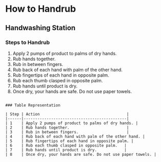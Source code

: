 # How to Handrub

## Handwashing Station

### Steps to Handrub

1. Apply 2 pumps of product to palms of dry hands.
2. Rub hands together.
3. Rub in between fingers.
4. Rub back of each hand with palm of the other hand.
5. Rub fingertips of each hand in opposite palm.
6. Rub each thumb clasped in opposite palm.
7. Rub hands until product is dry.
8. Once dry, your hands are safe. Do not use paper towels.
```

### Table Representation

| Step | Action                                      |
|------|---------------------------------------------|
| 1    | Apply 2 pumps of product to palms of dry hands. |
| 2    | Rub hands together.                         |
| 3    | Rub in between fingers.                     |
| 4    | Rub back of each hand with palm of the other hand. |
| 5    | Rub fingertips of each hand in opposite palm. |
| 6    | Rub each thumb clasped in opposite palm.   |
| 7    | Rub hands until product is dry.            |
| 8    | Once dry, your hands are safe. Do not use paper towels. |
